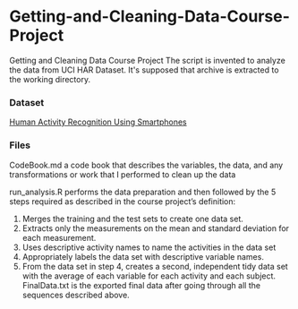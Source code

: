 # Getting-and-Cleaning-Data-Course-Project
Getting and Cleaning Data Course Project
The script is invented to analyze the data from UCI HAR Dataset. It's supposed that archive is extracted to the working directory.

### Dataset
[Human Activity Recognition Using Smartphones](http://archive.ics.uci.edu/ml/datasets/Smartphone-Based+Recognition+of+Human+Activities+and+Postural+Transitions)

### Files
CodeBook.md a code book that describes the variables, the data, and any transformations or work that I performed to clean up the data

run_analysis.R performs the data preparation and then followed by the 5 steps required as described in the course project’s definition:
1. Merges the training and the test sets to create one data set.
2. Extracts only the measurements on the mean and standard deviation for each measurement.
3. Uses descriptive activity names to name the activities in the data set
4. Appropriately labels the data set with descriptive variable names.
5. From the data set in step 4, creates a second, independent tidy data set with the average of each variable for each activity and each subject.
FinalData.txt is the exported final data after going through all the sequences described above.
